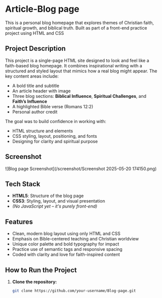 # Article-Blog page

This is a personal blog homepage that explores themes of Christian faith, spiritual growth, and biblical truth. Built as part of a front-end practice project using HTML and CSS

## Project Description

This project is a single-page HTML site designed to look and feel like a faith-based blog homepage. It combines inspirational writing with a structured and styled layout that mimics how a real blog might appear. The key content areas include:

- A bold title and subtitle
- An article header with image
- Three blog sections: **Biblical Influence**, **Spiritual Challenges**, and **Faith’s Influence**
- A highlighted Bible verse (Romans 12:2)
- Personal author credit

The goal was to build confidence in working with:
- HTML structure and elements
- CSS styling, layout, positioning, and fonts
- Designing for clarity and spiritual purpose

## Screenshot
![Blog page Screenshot](/screenshot/Screenshot 2025-05-20 174150.png)

## Tech Stack

- **HTML5**: Structure of the blog page
- **CSS3**: Styling, layout, and visual presentation
- *(No JavaScript yet – it's purely front-end)*

## Features

- Clean, modern blog layout using only HTML and CSS
- Emphasis on Bible-centered teaching and Christian worldview
- Unique color palette and bold typography for impact
- Practice use of semantic tags and responsive spacing
- Coded with clarity and love for faith-inspired content

## How to Run the Project

1. **Clone the repository:**

   ```bash
   git clone https://github.com/your-username/Blog-page.git
